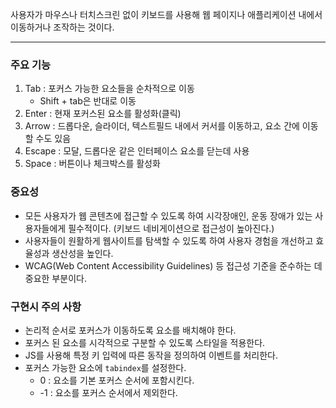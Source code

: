 사용자가 마우스나 터치스크린 없이 키보드를 사용해 웹 페이지나 애플리케이션 내에서 이동하거나 조작하는 것이다.

---
### 주요 기능
1. Tab : 포커스 가능한 요소들을 순차적으로 이동
	- Shift + tab은 반대로 이동
2. Enter : 현재 포커스된 요소를 활성화(클릭)
3. Arrow : 드롭다운, 슬라이더, 텍스트필드 내에서 커서를 이동하고, 요소 간에 이동할 수도 있음
4. Escape : 모달, 드롭다운 같은 인터페이스 요소를 닫는데 사용
5. Space : 버튼이나 체크박스를 활성화

### 중요성
- 모든 사용자가 웹 콘텐츠에 접근할 수 있도록 하여 시각장애인, 운동 장애가 있는 사용자들에게 필수적이다. (키보드 네비게이션으로 접근성이 높아진다.)
- 사용자들이 원활하게 웹사이트를 탐색할 수 있도록 하여 사용자 경험을 개선하고 효율성과 생산성을 높인다.
- WCAG(Web Content Accessibility Guidelines) 등 접근성 기준을 준수하는 데 중요한 부분이다.

### 구현시 주의 사항
- 논리적 순서로 포커스가 이동하도록 요소를 배치해야 한다.
- 포커스 된 요소를 시각적으로 구분할 수 있도록 스타일을 적용한다.
- JS를 사용해 특정 키 입력에 따른 동작을 정의하여 이벤트를 처리한다.
- 포커스 가능한 요소에 `tabindex`를 설정한다.
	- 0 : 요소를 기본 포커스 순서에 포함시킨다.
	- -1 : 요소를 포커스 순서에서 제외한다.